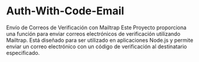 # Auth-With-Code-Email
Envío de Correos de Verificación con Mailtrap Este Proyecto proporciona una función para enviar correos electrónicos de verificación utilizando Mailtrap. Está diseñado para ser utilizado en aplicaciones Node.js y permite enviar un correo electrónico con un código de verificación al destinatario especificado.
